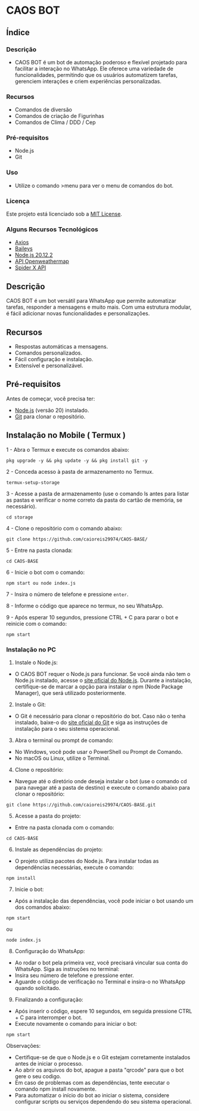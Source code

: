 # CAOS BOT

## Índice

### Descrição
- CAOS BOT é um bot de automação poderoso e flexível projetado para facilitar a interação no WhatsApp. Ele oferece uma variedade de funcionalidades, permitindo que os usuários automatizem tarefas, gerenciem interações e criem experiências personalizadas.
### Recursos
- Comandos de diversão
- Comandos de criação de Figurinhas
- Comandos de Clima / DDD / Cep
### Pré-requisitos
- Node.js
- Git
### Uso
- Utilize o comando >menu para ver o menu de comandos do bot.
### Licença
Este projeto está licenciado sob a [MIT License](LICENSE).
### Alguns Recursos Tecnológicos

- [Axios](https://axios-http.com/ptbr/docs/intro)
- [Baileys](https://github.com/WhiskeySockets/Baileys)
- [Node.js 20.12.2](https://nodejs.org/en)
- [API Openweathermap](openweathermap.org)
- [Spider X API](https://api.spiderx.com.br)
## Descrição

CAOS BOT é um bot versátil para WhatsApp que permite automatizar tarefas, responder a mensagens e muito mais. Com uma estrutura modular, é fácil adicionar novas funcionalidades e personalizações.

## Recursos

- Respostas automáticas a mensagens.
- Comandos personalizados.
- Fácil configuração e instalação.
- Extensível e personalizável.

## Pré-requisitos

Antes de começar, você precisa ter:

- [Node.js](https://nodejs.org/) (versão 20) instalado.
- [Git](https://git-scm.com/) para clonar o repositório.

## Instalação no Mobile ( Termux )
1 - Abra o Termux e execute os comandos abaixo:
```
pkg upgrade -y && pkg update -y && pkg install git -y
```

2 - Conceda acesso à pasta de armazenamento no Termux.
```
termux-setup-storage
```

3 - Acesse a pasta de armazenamento (use o comando ls antes para listar as pastas e verificar o nome correto da pasta do cartão de memória, se necessário).
```
cd storage
```

4 - Clone o repositório com o comando abaixo:
```
git clone https://github.com/caioreis29974/CAOS-BASE/
```

5 - Entre na pasta clonada:
```
cd CAOS-BASE
```

6 - Inicie o bot com o comando:
```
npm start ou node index.js
```

7 - Insira o número de telefone e pressione `enter`.

8 - Informe o código que aparece no termux, no seu WhatsApp.

9 - Após esperar 10 segundos, pressione CTRL + C para parar o bot e reinicie com o comando:
```
npm start
```

### Instalação no PC

1. Instale o Node.js:
- O CAOS BOT requer o Node.js para funcionar. Se você ainda não tem o Node.js instalado, acesse o [site oficial do Node.js](https://nodejs.org).
Durante a instalação, certifique-se de marcar a opção para instalar o npm (Node Package Manager), que será utilizado posteriormente.

2. Instale o Git:
- O Git é necessário para clonar o repositório do bot. Caso não o tenha instalado, baixe-o do [site oficial do Git](https://git-scm.com) e siga as instruções de instalação para o seu sistema operacional.

3. Abra o terminal ou prompt de comando:
- No Windows, você pode usar o PowerShell ou Prompt de Comando.
- No macOS ou Linux, utilize o Terminal.

4. Clone o repositório:
- Navegue até o diretório onde deseja instalar o bot (use o comando cd para navegar até a pasta de destino) e execute o comando abaixo para clonar o repositório:
```
git clone https://github.com/caioreis29974/CAOS-BASE.git
```

5. Acesse a pasta do projeto:
- Entre na pasta clonada com o comando:
```
cd CAOS-BASE
```

6. Instale as dependências do projeto:
- O projeto utiliza pacotes do Node.js. Para instalar todas as dependências necessárias, execute o comando:
```
npm install
```

7. Inicie o bot:
- Após a instalação das dependências, você pode iniciar o bot usando um dos comandos abaixo:
```
npm start
```
ou
```
node index.js
```

8. Configuração do WhatsApp:

- Ao rodar o bot pela primeira vez, você precisará vincular sua conta do WhatsApp. Siga as instruções no terminal:
- Insira seu número de telefone e pressione enter.
- Aguarde o código de verificação no Terminal e insira-o no WhatsApp quando solicitado.

9. Finalizando a configuração:
- Após inserir o código, espere 10 segundos, em seguida pressione CTRL + C para interromper o bot.
- Execute novamente o comando para iniciar o bot:
```
npm start
```

Observações:
- Certifique-se de que o Node.js e o Git estejam corretamente instalados antes de iniciar o processo.
- Ao abrir os arquivos do bot, apague a pasta "qrcode" para que o bot gere o seu codigo.
- Em caso de problemas com as dependências, tente executar o comando npm install novamente.
- Para automatizar o início do bot ao iniciar o sistema, considere configurar scripts ou serviços dependendo do seu sistema operacional.
